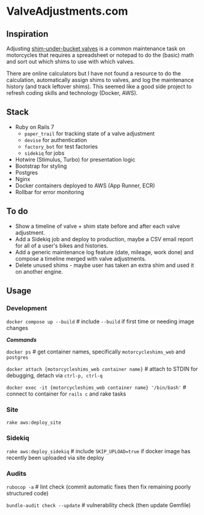 # ValveAdjustments.com

## Inspiration

Adjusting [shim-under-bucket valves](https://www.revzilla.com/common-tread/why-do-bikes-use-shim-under-bucket-valve-adjusters)
is a common maintenance task on motorcycles that requires a spreadsheet or notepad to do the (basic) math and sort out
which shims to use with which valves. 

There are online calculators but I have not found a resource to do the calculation, automatically assign shims to 
valves, and log the maintenance history (and track leftover shims). This seemed like a good side project to refresh 
coding skills and technology (Docker, AWS). 

## Stack

* Ruby on Rails 7
  * `paper_trail` for tracking state of a valve adjustment
  * `devise` for authentication
  * `factory_bot` for test factories
  * `sidekiq` for jobs
* Hotwire (Stimulus, Turbo) for presentation logic
* Bootstrap for styling
* Postgres
* Nginx
* Docker containers deployed to AWS (App Runner, ECR)
* Rollbar for error monitoring

## To do

* Show a timeline of valve + shim state before and after each valve adjustment.
* Add a Sidekiq job and deploy to production, maybe a CSV email report for all of a user's bikes and histories.
* Add a generic maintenance log feature (date, mileage, work done) and compose a timeline merged with valve adjustments.
* Delete unused shims - maybe user has taken an extra shim and used it on another engine.

## Usage

### Development

`docker compose up --build` # include `--build` if first time or needing image changes

***Commands***

`docker ps` # get container names, specifically `motorcycleshims_web` and `postgres`

`docker attach {motorcycleshims_web container name}` # attach to STDIN for debugging, detach via `ctrl-p, ctrl-q`

`docker exec -it {motorcycleshims_web container name} '/bin/bash'` # connect to container for `rails c` and rake tasks

### Site

`rake aws:deploy_site`

### Sidekiq

`rake aws:deploy_sidekiq`  # include `SKIP_UPLOAD=true` if docker image has recently been uploaded via site deploy

### Audits

`rubocop -a` # lint check (commit automatic fixes then fix remaining poorly structured code)

`bundle-audit check --update` # vulnerability check (then update Gemfile)
